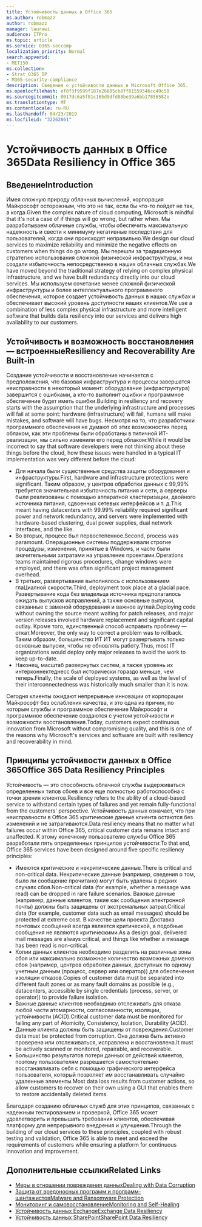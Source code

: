 ```yaml
---
title: Устойчивость данных в Office 365
ms.author: robmazz
author: robmazz
manager: laurawi
audience: ITPro
ms.topic: article
ms.service: O365-seccomp
localization_priority: Normal
search.appverid:
- MET150
ms.collection:
- Strat_O365_IP
- M365-security-compliance
description: Сведения о устойчивости данных в Microsoft Office 365.
ms.openlocfilehash: ef8f3f9599f187e26885cb8ff81559546cc49c50
ms.sourcegitcommit: 0017dc6a5f81c165d9dfd88be39a6bb17856582e
ms.translationtype: MT
ms.contentlocale: ru-RU
ms.lasthandoff: 04/23/2019
ms.locfileid: "32262861"
---
```

# <a name="data-resiliency-in-office-365"></a><span data-ttu-id="83dec-103">Устойчивость данных в Office 365</span><span class="sxs-lookup"><span data-stu-id="83dec-103">Data Resiliency in Office 365</span></span>

## <a name="introduction"></a><span data-ttu-id="83dec-104">Введение</span><span class="sxs-lookup"><span data-stu-id="83dec-104">Introduction</span></span>
<span data-ttu-id="83dec-105">Имея сложную природу облачных вычислений, корпорация Майкрософт осторожным, что это не так, если бы что-то пойдет не так, а когда.</span><span class="sxs-lookup"><span data-stu-id="83dec-105">Given the complex nature of cloud computing, Microsoft is mindful that it's not a case of if things will go wrong, but rather when.</span></span> <span data-ttu-id="83dec-106">Мы разрабатываем облачные службы, чтобы обеспечить максимальную надежность и свести к минимуму негативные последствия для пользователей, когда они происходят неправильно.</span><span class="sxs-lookup"><span data-stu-id="83dec-106">We design our cloud services to maximize reliability and minimize the negative effects on customers when things do go wrong.</span></span> <span data-ttu-id="83dec-107">Мы перешли за традиционную стратегию использования сложной физической инфраструктуры, и мы создали избыточность непосредственно в наших облачных службах.</span><span class="sxs-lookup"><span data-stu-id="83dec-107">We have moved beyond the traditional strategy of relying on complex physical infrastructure, and we have built redundancy directly into our cloud services.</span></span> <span data-ttu-id="83dec-108">Мы используем сочетание менее сложной физической инфраструктуры и более интеллектуального программного обеспечения, которое создает устойчивость данных в наших службах и обеспечивает высокий уровень доступности наших клиентов.</span><span class="sxs-lookup"><span data-stu-id="83dec-108">We use a combination of less complex physical infrastructure and more intelligent software that builds data resiliency into our services and delivers high availability to our customers.</span></span> 

## <a name="resiliency-and-recoverability-are-built-in"></a><span data-ttu-id="83dec-109">Устойчивость и возможность восстановления — встроенные</span><span class="sxs-lookup"><span data-stu-id="83dec-109">Resiliency and Recoverability Are Built-in</span></span> 
<span data-ttu-id="83dec-110">Создание устойчивости и восстановление начинается с предположения, что базовая инфраструктура и процессы завершатся неисправности в некоторый момент: оборудование (инфраструктура) завершится с ошибками, а кто-то выполнит ошибки и программное обеспечение будет иметь ошибки.</span><span class="sxs-lookup"><span data-stu-id="83dec-110">Building in resiliency and recovery starts with the assumption that the underlying infrastructure and processes will fail at some point: hardware (infrastructure) will fail, humans will make mistakes, and software will have bugs.</span></span> <span data-ttu-id="83dec-111">Несмотря на то, что разработчики программного обеспечения не думают об этих возможностях перед облаком, как эти проблемы были обработаны в типичной ИТ-реализации, мы сильно изменили его перед облаком:</span><span class="sxs-lookup"><span data-stu-id="83dec-111">While it would be incorrect to say that software developers were not thinking about these things before the cloud, how these issues were handled in a typical IT implementation was very different before the cloud:</span></span> 
- <span data-ttu-id="83dec-112">Для начала были существенные средства защиты оборудования и инфраструктуры.</span><span class="sxs-lookup"><span data-stu-id="83dec-112">First, hardware and infrastructure protections were significant.</span></span> <span data-ttu-id="83dec-113">Таким образом, у центров обработки данных с 99,99% требуется значительная избыточность питания и сети, а серверы были реализованы с помощью аппаратной кластеризации, двойного источника питания, сдвоенных сетевых интерфейсов и т. д.</span><span class="sxs-lookup"><span data-stu-id="83dec-113">This meant having datacenters with 99.99% reliability required significant power and network redundancy, and servers were implemented with hardware-based clustering, dual power supplies, dual network interfaces, and the like.</span></span> 
- <span data-ttu-id="83dec-114">Во вторых, процесс был первостепенное.</span><span class="sxs-lookup"><span data-stu-id="83dec-114">Second, process was paramount.</span></span> <span data-ttu-id="83dec-115">Операционные системы поддерживали строгие процедуры, изменения, принятые в Windows, и часто были значительными затратами на управление проектами.</span><span class="sxs-lookup"><span data-stu-id="83dec-115">Operations teams maintained rigorous procedures, change windows were employed, and there was often significant project management overhead.</span></span> 
- <span data-ttu-id="83dec-116">В третьих, развертывание выполнялось с использованием глаЦиалной скорости.</span><span class="sxs-lookup"><span data-stu-id="83dec-116">Third, deployment took place at a glacial pace.</span></span> <span data-ttu-id="83dec-117">Развертывание кода без владельца источника предполагалось ожидать выпусков исправлений, а также основные выпуски, связанные с заменой оборудования и важное аутлай.</span><span class="sxs-lookup"><span data-stu-id="83dec-117">Deploying code without owning the source meant waiting for patch releases, and major version releases involved hardware replacement and significant capital outlay.</span></span> <span data-ttu-id="83dec-118">Кроме того, единственный способ исправить проблему — откат.</span><span class="sxs-lookup"><span data-stu-id="83dec-118">Moreover, the only way to correct a problem was to rollback.</span></span> <span data-ttu-id="83dec-119">Таким образом, большинство ИТ ИТ могут развертывать только основные выпуски, чтобы не обновлять работу.</span><span class="sxs-lookup"><span data-stu-id="83dec-119">Thus, most IT organizations would deploy only major releases to avoid the work to keep up-to-date.</span></span> 
- <span data-ttu-id="83dec-120">Наконец, масштаб развернутых систем, а также уровень их интерконнектеднесс был исторически гораздо меньше, чем теперь.</span><span class="sxs-lookup"><span data-stu-id="83dec-120">Finally, the scale of deployed systems, as well as the level of their interconnectedness was historically much smaller than it is now.</span></span> 

<span data-ttu-id="83dec-121">Сегодня клиенты ожидают непрерывные инновации от корпорации Майкрософт без ослабления качества, и это одна из причин, по которым службы и программное обеспечение Майкрософт и программное обеспечение создаются с учетом устойчивости и возможности восстановления.</span><span class="sxs-lookup"><span data-stu-id="83dec-121">Today, customers expect continuous innovation from Microsoft without compromising quality, and this is one of the reasons why Microsoft's services and software are built with resiliency and recoverability in mind.</span></span> 

## <a name="office-365-data-resiliency-principles"></a><span data-ttu-id="83dec-122">Принципы устойчивости данных в Office 365</span><span class="sxs-lookup"><span data-stu-id="83dec-122">Office 365 Data Resiliency Principles</span></span> 
<span data-ttu-id="83dec-123">Устойчивость — это способность облачной службы выдерживаться определенных типов сбоев и все еще полностью работоспособна с точки зрения клиентов.</span><span class="sxs-lookup"><span data-stu-id="83dec-123">Resiliency refers to the ability of a cloud-based service to withstand certain types of failures and yet remain fully-functional from the customers' perspective.</span></span> <span data-ttu-id="83dec-124">Устойчивость данных означает, что при неисправности в Office 365 критические данные клиента остаются без изменений и не затрагиваются.</span><span class="sxs-lookup"><span data-stu-id="83dec-124">Data resiliency means that no matter what failures occur within Office 365, critical customer data remains intact and unaffected.</span></span> <span data-ttu-id="83dec-125">К этому конечному пользователю службы Office 365 разработали пять определенных принципов устойчивости:</span><span class="sxs-lookup"><span data-stu-id="83dec-125">To that end, Office 365 services have been designed around five specific resiliency principles:</span></span> 
- <span data-ttu-id="83dec-126">Имеются критические и некритические данные.</span><span class="sxs-lookup"><span data-stu-id="83dec-126">There is critical and non-critical data.</span></span> <span data-ttu-id="83dec-127">Некритические данные (например, сведения о том, было ли сообщение прочитано) могут быть удалены в редких случаях сбоя.</span><span class="sxs-lookup"><span data-stu-id="83dec-127">Non-critical data (for example, whether a message was read) can be dropped in rare failure scenarios.</span></span> <span data-ttu-id="83dec-128">Важные данные (например, данные клиентов, такие как сообщения электронной почты) должны быть защищены от экстремальных затрат.</span><span class="sxs-lookup"><span data-stu-id="83dec-128">Critical data (for example, customer data such as email messages) should be protected at extreme cost.</span></span> <span data-ttu-id="83dec-129">В качестве цели проекта Доставка почтовых сообщений всегда является критической, а подобные сообщения не являются критическими.</span><span class="sxs-lookup"><span data-stu-id="83dec-129">As a design goal, delivered mail messages are always critical, and things like whether a message has been read is non-critical.</span></span> 
- <span data-ttu-id="83dec-130">Копии данных клиентов необходимо разделить на различные зоны сбоя или максимально возможное количество возможных доменов сбоя (например, центров обработки данных, доступных по одному учетным данным (процесс, сервер или оператор)) для обеспечения изоляции отказов.</span><span class="sxs-lookup"><span data-stu-id="83dec-130">Copies of customer data must be separated into different fault zones or as many fault domains as possible (e.g., datacenters, accessible by single credentials (process, server, or operator)) to provide failure isolation.</span></span> 
- <span data-ttu-id="83dec-131">Важные данные клиентов необходимо отслеживать для отказа любой части атомарности, согласованности, изоляции, устойчивости (ACID).</span><span class="sxs-lookup"><span data-stu-id="83dec-131">Critical customer data must be monitored for failing any part of Atomicity, Consistency, Isolation, Durability (ACID).</span></span> 
- <span data-ttu-id="83dec-132">Данные клиента должны быть защищены от повреждения.</span><span class="sxs-lookup"><span data-stu-id="83dec-132">Customer data must be protected from corruption.</span></span> <span data-ttu-id="83dec-133">Она должна быть активно проверена или отслеживаться, исправлена и восстановлена.</span><span class="sxs-lookup"><span data-stu-id="83dec-133">It must be actively scanned or monitored, repairable, and recoverable.</span></span> 
- <span data-ttu-id="83dec-134">Большинство результатов потери данных от действий клиентов, поэтому пользователям разрешается самостоятельно восстанавливать себя с помощью графического интерфейса пользователя, который позволяет им восстанавливать случайно удаленные элементы.</span><span class="sxs-lookup"><span data-stu-id="83dec-134">Most data loss results from customer actions, so allow customers to recover on their own using a GUI that enables them to restore accidentally deleted items.</span></span> 
 
<span data-ttu-id="83dec-135">Благодаря созданию облачных служб для этих принципов, связанных с надежным тестированием и проверкой, Office 365 может удовлетворить и превышать требования клиентов, обеспечивая платформу для непрерывного внедрения и улучшения.</span><span class="sxs-lookup"><span data-stu-id="83dec-135">Through the building of our cloud services to these principles, coupled with robust testing and validation, Office 365 is able to meet and exceed the requirements of customers while ensuring a platform for continuous innovation and improvement.</span></span> 

## <a name="related-links"></a><span data-ttu-id="83dec-136">Дополнительные ссылки</span><span class="sxs-lookup"><span data-stu-id="83dec-136">Related Links</span></span>

- [<span data-ttu-id="83dec-137">Меры в отношении повреждения данных</span><span class="sxs-lookup"><span data-stu-id="83dec-137">Dealing with Data Corruption</span></span>](office-365-dealing-with-data-corruption.md)
- [<span data-ttu-id="83dec-138">Защита от вредоносных программ и программ-шантажистов</span><span class="sxs-lookup"><span data-stu-id="83dec-138">Malware and Ransomware Protection</span></span>](office-365-malware-and-ransomware-protection.md)
- [<span data-ttu-id="83dec-139">Мониторинг и самовосстановление</span><span class="sxs-lookup"><span data-stu-id="83dec-139">Monitoring and Self-Healing</span></span>](office-365-monitoring-and-self-healing.md)
- [<span data-ttu-id="83dec-140">Устойчивость данных Exchange</span><span class="sxs-lookup"><span data-stu-id="83dec-140">Exchange Data Resiliency</span></span>](office-365-exchange-data-resiliency.md)
- [<span data-ttu-id="83dec-141">Устойчивость данных SharePoint</span><span class="sxs-lookup"><span data-stu-id="83dec-141">SharePoint Data Resiliency</span></span>](office-365-sharepoint-data-resiliency.md)
